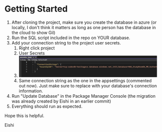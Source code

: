 # Getting Started

1. After cloning the project, make sure you create the database in azure (or locally, I don't think it matters as long as one person has the database in the cloud to show Gil)
2. Run the SQL script included in the repo on YOUR database.
3. Add your connection string to the project user secrets.
   1. Right click project
   2. User Secrets
   3. ![image-20250927162222721](./image-20250927162222721.png)
   4. Same connection string as the one in the appsettings (commented out now). Just make sure to replace with your database's connection information.
4. Run "Update Database" in the Package Manager Console (the migration was already created by Eishi in an earlier commit)
5. Everything should run as expected.

Hope this is helpful.

Eishi
